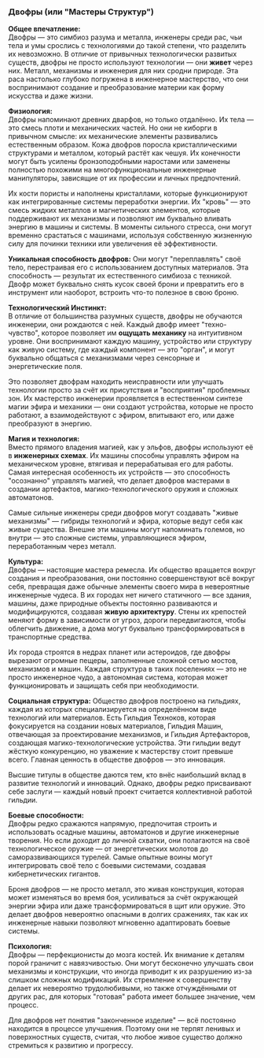 ### Двофры (или "Мастеры Структур")

**Общее впечатление:**  
Двофры — это симбиоз разума и металла, инженеры среди рас, чьи тела и умы срослись с технологиями до такой степени, что разделить их невозможно. В отличие от привычных технологически развитых существ, двофры не просто используют технологии — они **живет** через них. Металл, механизмы и инженерия для них сродни природе. Эта раса настолько глубоко погружена в инженерное мастерство, что они воспринимают создание и преобразование материи как форму искусства и даже жизни.

**Физиология:**  
Двофры напоминают древних дварфов, но только отдалённо. Их тела — это смесь плоти и механических частей. Но они не киборги в привычном смысле: их механические элементы развивались естественным образом. Кожа двофров поросла кристаллическими структурами и металлом, который растёт как чешуя. Их конечности могут быть усилены бронзоподобными наростами или заменены полностью похожими на многофункциональные инженерные манипуляторы, зависящие от их профессии и личных предпочтений.

Их кости пористы и наполнены кристаллами, которые функционируют как интегрированные системы переработки энергии. Их "кровь" — это смесь жидких металлов и магнетических элементов, которые поддерживают их механизмы и позволяют им буквально вливать энергию в машины и системы. В моменты сильного стресса, они могут временно срастаться с машинами, используя собственную жизненную силу для починки техники или увеличения её эффективности.

**Уникальная способность двофров:** Они могут "переплавлять" своё тело, перестраивая его с использованием доступных материалов. Эта способность — результат их естественного симбиоза с техникой. Двофр может буквально снять кусок своей брони и превратить его в инструмент или наоборот, встроить что-то полезное в свою броню.

**Технологический Инстинкт:**  
В отличие от большинства разумных существ, двофры не обучаются инженерии, они рождаются с ней. Каждый двофр имеет "техно-чувство", которое позволяет им **ощущать механику** на интуитивном уровне. Они воспринимают каждую машину, устройство или структуру как живую систему, где каждый компонент — это "орган", и могут буквально общаться с механизмами через сенсорные и энергетические поля.

Это позволяет двофрам находить неисправности или улучшать технологии просто за счёт их присутствия и "восприятия" проблемных зон. Их мастерство инженерии проявляется в естественном синтезе магии эфира и механики — они создают устройства, которые не просто работают, а взаимодействуют с эфиром, впитывают его, или даже преобразуют в энергию.

**Магия и технология:**  
Вместо прямого владения магией, как у эльфов, двофры используют её в **инженерных схемах**. Их машины способны управлять эфиром на механическом уровне, втягивая и перерабатывая его для работы. Самая интересная особенность их устройств — это способность "осознанно" управлять магией, что делает двофров мастерами в создании артефактов, магико-технологического оружия и сложных автоматонов.

Самые сильные инженеры среди двофров могут создавать "живые механизмы" — гибриды технологий и эфира, которые ведут себя как живые существа. Внешне эти машины могут напоминать големов, но внутри — это сложные системы, управляющиеся эфиром, переработанным через металл.

**Культура:**  
Двофры — настоящие мастера ремесла. Их общество вращается вокруг создания и преобразования, они постоянно совершенствуют всё вокруг себя, превращая даже обычные элементы своего мира в невероятные инженерные чудеса. В их городах нет ничего статичного — все здания, машины, даже природные объекты постоянно развиваются и модифицируются, создавая **живую архитектуру**. Стены их крепостей меняют форму в зависимости от угроз, дороги передвигаются, чтобы облегчить движение, а дома могут буквально трансформироваться в транспортные средства.

Их города строятся в недрах планет или астероидов, где двофры вырезают огромные пещеры, заполненные сложной сетью мостов, механизмов и машин. Каждая структура в таких поселениях — это не просто инженерное чудо, а автономная система, которая может функционировать и защищать себя при необходимости.

**Социальная структура:** Общество двофров построено на гильдиях, каждая из которых специализируется на определённом виде технологий или материалов. Есть Гильдия Техноков, которая фокусируется на создании новых материалов, Гильдия Машин, отвечающая за проектирование механизмов, и Гильдия Артефакторов, создающая магико-технологические устройства. Эти гильдии ведут жёсткую конкуренцию, но уважение к мастерству стоит превыше всего. Главная ценность в обществе двофров — это инновация.

Высшие титулы в обществе даются тем, кто внёс наибольший вклад в развитие технологий и инноваций. Однако, двофры редко присваивают себе заслуги — каждый новый проект считается коллективной работой гильдии.

**Боевые способности:**  
Двофры редко сражаются напрямую, предпочитая строить и использовать осадные машины, автоматонов и другие инженерные творения. Но если доходит до личной схватки, они полагаются на своё технологическое оружие — от энергетических молотов до саморазвивающихся турелей. Самые опытные воины могут интегрировать своё тело с боевыми системами, создавая кибернетических гигантов.

Броня двофров — не просто металл, это живая конструкция, которая может изменяться во время боя, усиливаться за счёт окружающей энергии эфира или даже трансформироваться в щит или оружие. Это делает двофров невероятно опасными в долгих сражениях, так как их инженерные навыки позволяют мгновенно адаптировать боевые системы.

**Психология:**  
Двофры — перфекционисты до мозга костей. Их внимание к деталям порой граничит с навязчивостью. Они могут бесконечно улучшать свои механизмы и конструкции, что иногда приводит к их разрушению из-за слишком сложных модификаций. Их стремление к совершенству делает их невероятно трудолюбивыми, но также отчуждёнными от других рас, для которых "готовая" работа имеет большее значение, чем процесс.

Для двофров нет понятия "законченное изделие" — всё постоянно находится в процессе улучшения. Поэтому они не терпят ленивых и поверхностных существ, считая, что любое живое существо должно стремиться к развитию и прогрессу.
